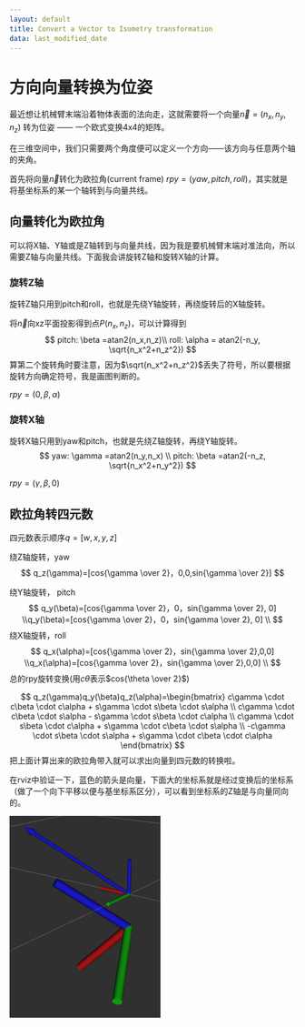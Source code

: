 ```yaml
---
layout: default
title: Convert a Vector to Isometry transformation
data: last_modified_date
---
```

# 方向向量转换为位姿

最近想让机械臂末端沿着物体表面的法向走，这就需要将一个向量$\vec n = (n_x, n_y, n_z)$ 转为位姿 —— 一个欧式变换4x4的矩阵。

在三维空间中，我们只需要两个角度便可以定义一个方向——该方向与任意两个轴的夹角。

首先将向量$\vec n$转化为欧拉角(current frame) $rpy=(yaw, pitch, roll)$，其实就是将基坐标系的某一个轴转到与向量共线。

## 向量转化为欧拉角

可以将X轴、Y轴或是Z轴转到与向量共线，因为我是要机械臂末端对准法向，所以需要Z轴与向量共线。下面我会讲旋转Z轴和旋转X轴的计算。

### 旋转Z轴

旋转Z轴只用到pitch和roll，也就是先绕Y轴旋转，再绕旋转后的X轴旋转。

将$\vec n$向xz平面投影得到点$P(n_x,n_z)$，可以计算得到
$$
pitch: \beta =atan2(n_x,n_z)\\
roll: \alpha = atan2(-n_y, \sqrt{n_x^2+n_z^2})
$$
算第二个旋转角时要注意，因为$\sqrt{n_x^2+n_z^2}$丢失了符号，所以要根据旋转方向确定符号，我是画图判断的。

$rpy=(0,\beta,\alpha)$



### 旋转X轴

旋转X轴只用到yaw和pitch，也就是先绕Z轴旋转，再绕Y轴旋转。
$$
yaw: \gamma =atan2(n_y,n_x) \\
pitch: \beta =atan2(-n_z, \sqrt{n_x^2+n_y^2})
$$

$rpy=(\gamma, \beta,0)$

## 欧拉角转四元数

四元数表示顺序$q=[w,x,y,z]$

绕Z轴旋转，yaw
$$
q_z(\gamma)=[cos{\gamma \over 2}，0,0,sin{\gamma \over 2}]
$$

绕Y轴旋转， pitch
$$
q_y(\beta)=[cos{\gamma \over 2}，0，sin{\gamma \over 2}, 0] \\q_y(\beta)=[cos{\gamma \over 2}，0，sin{\gamma \over 2}, 0] \\
$$
绕X轴旋转，roll
$$
q_x(\alpha)=[cos{\gamma \over 2}，sin{\gamma \over 2},0,0] \\q_x(\alpha)=[cos{\gamma \over 2}，sin{\gamma \over 2},0,0] \\
$$
总的rpy旋转变换(用$c\theta$表示$cos{\theta \over 2}$)

$$
q_z(\gamma)q_y(\beta)q_z(\alpha)=\begin{bmatrix}
c\gamma \cdot c\beta \cdot c\alpha + s\gamma \cdot s\beta \cdot s\alpha \\
c\gamma \cdot c\beta \cdot s\alpha - s\gamma \cdot s\beta \cdot c\alpha \\
c\gamma \cdot s\beta \cdot c\alpha + s\gamma \cdot c\beta \cdot s\alpha \\
-c\gamma \cdot s\beta \cdot s\alpha + s\gamma \cdot c\beta \cdot c\alpha 
\end{bmatrix}
$$
把上面计算出来的欧拉角带入就可以求出向量到四元数的转换啦。

在rviz中验证一下，蓝色的箭头是向量，下面大的坐标系就是经过变换后的坐标系（做了一个向下平移以便与基坐标系区分），可以看到坐标系的Z轴是与向量同向的。

<img src="https://raw.githubusercontent.com/gywhitel/Image-Warehouse/master/typora-image/image-20210526223344320.png" alt="image-20210526223344320" style="zoom:80%;" />